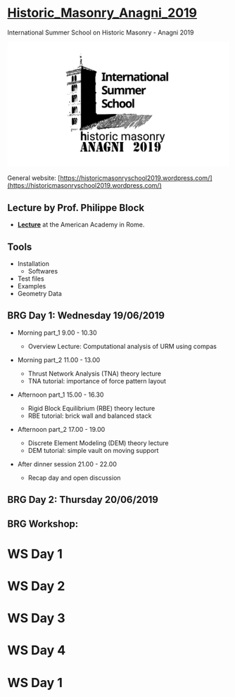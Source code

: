 # [Historic_Masonry_Anagni_2019](http://www.block.arch.ethz.ch/brg/teaching/historic-masonry-summer-school-anagni-2019)
International Summer School on Historic Masonry - Anagni 2019

![img](Tools/masonry_structures_school_2019_anagni-logo-e1547807560485_1550829849_1920x1080.png)

General website: [https://historicmasonryschool2019.wordpress.com/](https://historicmasonryschool2019.wordpress.com/)

## Lecture by Prof. Philippe Block

* **[Lecture](https://www.dropbox.com/s/6sq1ypvg06iaabq/20190110_Tongji_PBlock.pdf?dl=0)** at the American Academy in Rome.


## Tools
* Installation
  * Softwares
* Test files
* Examples
* Geometry Data

## BRG Day 1: Wednesday 19/06/2019

   * Morning part_1 9.00 - 10.30
      * Overview Lecture: Computational analysis of URM using compas

   
   * Morning part_2 11.00 - 13.00
      * Thrust Network Analysis (TNA) theory lecture
      * TNA tutorial: importance of force pattern layout
      
      
   * Afternoon part_1 15.00 - 16.30
      * Rigid Block Equilibrium (RBE) theory lecture
      * RBE tutorial: brick wall and balanced stack

   
   * Afternoon part_2 17.00 - 19.00
      * Discrete Element Modeling (DEM) theory lecture
      * DEM tutorial: simple vault on moving support
      
      
   * After dinner session 21.00 - 22.00
      * Recap day and open discussion


## BRG Day 2: Thursday  20/06/2019

## BRG Workshop:
 # WS Day 1
 # WS Day 2
 # WS Day 3
 # WS Day 4
 # WS Day 1
 
